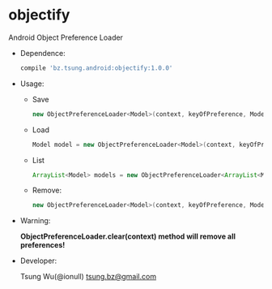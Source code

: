 objectify
=========

Android Object Preference Loader

* Dependence:

	```groovy
	compile 'bz.tsung.android:objectify:1.0.0'
	```
	
* Usage:
	* Save
	
		```java
		new ObjectPreferenceLoader<Model>(context, keyOfPreference, Model.class).save(model);
		```
	* Load

		```java
		Model model = new ObjectPreferenceLoader<Model>(context, keyOfPreference, Model.class).load();
		```
	* List
	
		```java
		ArrayList<Model> models = new ObjectPreferenceLoader<ArrayList<Model>>(context, keyOfPrefence, new TypeToken<ArrayList<Model>>(){}.getType()).load();
		```
	*	Remove:
	
		```java
		new ObjectPreferenceLoader<Model>(context, keyOfPreference, Model.class).remove();
		```

* Warning:
	
	**ObjectPreferenceLoader.clear(context) method will remove all preferences!**
		
* Developer:
	
	Tsung Wu(@ionull) <tsung.bz@gmail.com>